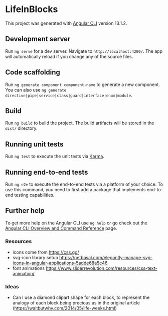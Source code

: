 # LifeInBlocks

This project was generated with [Angular CLI](https://github.com/angular/angular-cli) version 13.1.2.

## Development server

Run `ng serve` for a dev server. Navigate to `http://localhost:4200/`. The app will automatically reload if you change any of the source files.

## Code scaffolding

Run `ng generate component component-name` to generate a new component. You can also use `ng generate directive|pipe|service|class|guard|interface|enum|module`.

## Build

Run `ng build` to build the project. The build artifacts will be stored in the `dist/` directory.

## Running unit tests

Run `ng test` to execute the unit tests via [Karma](https://karma-runner.github.io).

## Running end-to-end tests

Run `ng e2e` to execute the end-to-end tests via a platform of your choice. To use this command, you need to first add a package that implements end-to-end testing capabilities.

## Further help

To get more help on the Angular CLI use `ng help` or go check out the [Angular CLI Overview and Command Reference](https://angular.io/cli) page.


### Resources
- icons come from https://css.gg/
- svg-icon library setup https://netbasal.com/elegantly-manage-svg-icons-in-angular-applications-5adde68a5c46
- font animations https://www.sliderrevolution.com/resources/css-text-animation/


### Ideas

- Can I use a diamond clipart shape for each block, to represent the analogy of each block being precious as in the original article (https://waitbutwhy.com/2014/05/life-weeks.html)